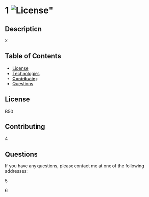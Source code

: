 # 1  ![License](https://img.shields.io/badge/License-B50-blue.svg)"
  
  
## Description

2

## Table of Contents
* [License](#license)
* [Technologies](#technologies)
* [Contributing](#contributing)
* [Questions](#questions)



## License

B50

## Contributing

4


## Questions

If you have any questions, please contact me at one of the following addresses:

5

6
